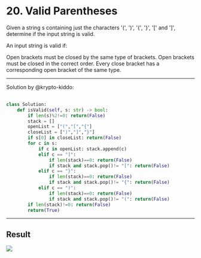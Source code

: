 # 20. Valid Parentheses
Given a string s containing just the characters '(', ')', '{', '}', '[' and ']', determine if the input string is valid.

An input string is valid if:

Open brackets must be closed by the same type of brackets.
Open brackets must be closed in the correct order.
Every close bracket has a corresponding open bracket of the same type.
 
<hr>

Solution by @krypto-kiddo:<br><br>

```python
class Solution:
    def isValid(self, s: str) -> bool:
        if len(s)%2!=0: return(False)
        stack = []
        openList = ["(","[","{"]
        closeList = [")","]","}"]
        if s[0] in closeList: return(False)
        for c in s:
            if c in openList: stack.append(c)
            elif c == "]":
                if len(stack)==0: return(False) 
                if stack and stack.pop()!= "[": return(False)
            elif c == "}":
                if len(stack)==0: return(False) 
                if stack and stack.pop()!= "{": return(False)
            elif c == ")":
                if len(stack)==0: return(False) 
                if stack and stack.pop()!= "(": return(False)
        if len(stack)!=0: return(False)
        return(True)
```
<hr>
<h2>Result</h2>
<img src = https://github.com/krypto-kiddo/leetcode/assets/97212160/7af6e57d-90d0-4ee2-8bfd-affa8585ce66>

